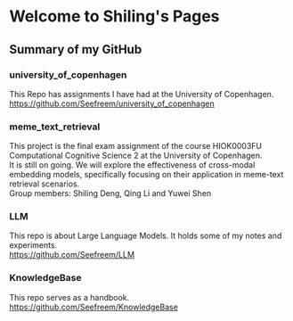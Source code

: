 # Welcome to Shiling's Pages

## Summary of my GitHub
### university_of_copenhagen
This Repo has assignments I have had at the University of Copenhagen.  
https://github.com/Seefreem/university_of_copenhagen

### meme_text_retrieval
This project is the final exam assignment of the course HIOK0003FU Computational Cognitive Science 2 at the University of Copenhagen.  
It is still on going. We will explore the effectiveness of cross-modal embedding models, specifically focusing on their application in meme-text retrieval scenarios.  
Group members: Shiling Deng, Qing Li and Yuwei Shen

### LLM
This repo is about Large Language Models. It holds some of my notes and experiments.  
https://github.com/Seefreem/LLM

### KnowledgeBase
This repo serves as a handbook.   
https://github.com/Seefreem/KnowledgeBase
